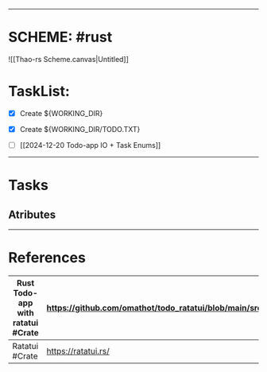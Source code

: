 
---
# SCHEME: #rust 

![[Thao-rs Scheme.canvas|Untitled]]
# **TaskList:** 

- [x] Create ${WORKING_DIR} 
- [x] Create ${WORKING_DIR/TODO.TXT}
- [ ]  [[2024-12-20 Todo-app IO + Task Enums]]


----
# Tasks

## Atributes



---
# References

| Rust Todo-app with ratatui #Crate | https://github.com/omathot/todo_ratatui/blob/main/src/user_interfaces.rs |
| --------------------------------- | ------------------------------------------------------------------------ |
| Ratatui #Crate                    | https://ratatui.rs/                                                      |







